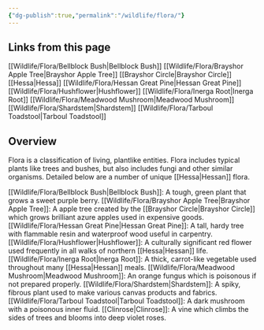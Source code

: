 ```yaml
---
{"dg-publish":true,"permalink":"/wildlife/flora/"}
---
```


## Links from this page
[[Wildlife/Flora/Bellblock Bush\|Bellblock Bush]]
[[Wildlife/Flora/Brayshor Apple Tree\|Brayshor Apple Tree]]
[[Brayshor Circle\|Brayshor Circle]]
[[Hessa\|Hessa]]
[[Wildlife/Flora/Hessan Great Pine\|Hessan Great Pine]]
[[Wildlife/Flora/Hushflower\|Hushflower]]
[[Wildlife/Flora/Inerga Root\|Inerga Root]]
[[Wildlife/Flora/Meadwood Mushroom\|Meadwood Mushroom]]
[[Wildlife/Flora/Shardstem\|Shardstem]]
[[Wildlife/Flora/Tarboul Toadstool\|Tarboul Toadstool]]
## Overview
Flora is a classification of living, plantlike entities. Flora includes typical plants like trees and bushes, but also includes fungi and other similar organisms. Detailed below are a number of unique [[Hessa\|Hessan]] flora.

[[Wildlife/Flora/Bellblock Bush\|Bellblock Bush]]: A tough, green plant that grows a sweet purple berry.
[[Wildlife/Flora/Brayshor Apple Tree\|Brayshor Apple Tree]]: A apple tree created by the [[Brayshor Circle\|Brayshor Circle]] which grows brilliant azure apples used in expensive goods.
[[Wildlife/Flora/Hessan Great Pine\|Hessan Great Pine]]: A tall, hardy tree with flammable resin and waterproof wood useful in carpentry.
[[Wildlife/Flora/Hushflower\|Hushflower]]: A culturally significant red flower used frequently in all walks of northern [[Hessa\|Hessan]] life.
[[Wildlife/Flora/Inerga Root\|Inerga Root]]: A thick, carrot-like vegetable used throughout many [[Hessa\|Hessan]] meals.
[[Wildlife/Flora/Meadwood Mushroom\|Meadwood Mushroom]]: An orange fungus which is poisonous if not prepared properly.
[[Wildlife/Flora/Shardstem\|Shardstem]]: A spiky, fibrous plant used to make various canvas products and fabrics.
[[Wildlife/Flora/Tarboul Toadstool\|Tarboul Toadstool]]: A dark mushroom with a poisonous inner fluid.
[[Clinrose\|Clinrose]]: A vine which climbs the sides of trees and blooms into deep violet roses.
